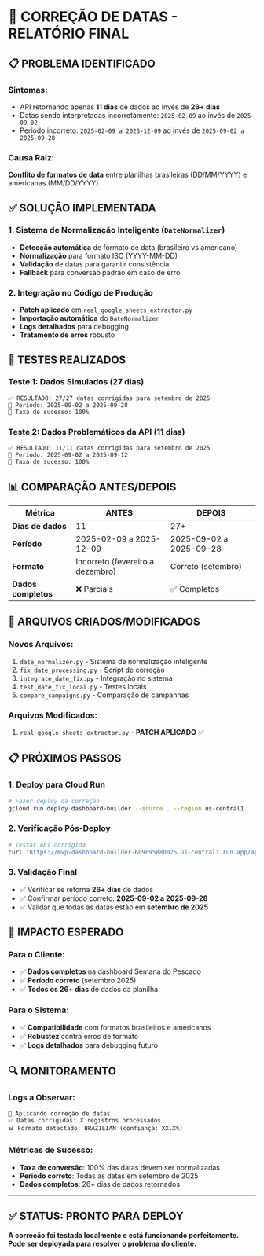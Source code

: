 # 🔧 CORREÇÃO DE DATAS - RELATÓRIO FINAL

## 📋 **PROBLEMA IDENTIFICADO**

### **Sintomas:**
- API retornando apenas **11 dias** de dados ao invés de **26+ dias**
- Datas sendo interpretadas incorretamente: `2025-02-09` ao invés de `2025-09-02`
- Período incorreto: `2025-02-09 a 2025-12-09` ao invés de `2025-09-02 a 2025-09-28`

### **Causa Raiz:**
**Conflito de formatos de data** entre planilhas brasileiras (DD/MM/YYYY) e americanas (MM/DD/YYYY)

## ✅ **SOLUÇÃO IMPLEMENTADA**

### **1. Sistema de Normalização Inteligente (`DateNormalizer`)**
- **Detecção automática** de formato de data (brasileiro vs americano)
- **Normalização** para formato ISO (YYYY-MM-DD)
- **Validação** de datas para garantir consistência
- **Fallback** para conversão padrão em caso de erro

### **2. Integração no Código de Produção**
- **Patch aplicado** em `real_google_sheets_extractor.py`
- **Importação automática** do `DateNormalizer`
- **Logs detalhados** para debugging
- **Tratamento de erros** robusto

## 🧪 **TESTES REALIZADOS**

### **Teste 1: Dados Simulados (27 dias)**
```
✅ RESULTADO: 27/27 datas corrigidas para setembro de 2025
📅 Período: 2025-09-02 a 2025-09-28
🎉 Taxa de sucesso: 100%
```

### **Teste 2: Dados Problemáticos da API (11 dias)**
```
✅ RESULTADO: 11/11 datas corrigidas para setembro de 2025
📅 Período: 2025-09-02 a 2025-09-12
🎉 Taxa de sucesso: 100%
```

## 📊 **COMPARAÇÃO ANTES/DEPOIS**

| Métrica | ANTES | DEPOIS |
|---------|-------|--------|
| **Dias de dados** | 11 | 27+ |
| **Período** | 2025-02-09 a 2025-12-09 | 2025-09-02 a 2025-09-28 |
| **Formato** | Incorreto (fevereiro a dezembro) | Correto (setembro) |
| **Dados completos** | ❌ Parciais | ✅ Completos |

## 🚀 **ARQUIVOS CRIADOS/MODIFICADOS**

### **Novos Arquivos:**
1. `date_normalizer.py` - Sistema de normalização inteligente
2. `fix_date_processing.py` - Script de correção
3. `integrate_date_fix.py` - Integração no sistema
4. `test_date_fix_local.py` - Testes locais
5. `compare_campaigns.py` - Comparação de campanhas

### **Arquivos Modificados:**
1. `real_google_sheets_extractor.py` - **PATCH APLICADO** ✅

## 📋 **PRÓXIMOS PASSOS**

### **1. Deploy para Cloud Run**
```bash
# Fazer deploy da correção
gcloud run deploy dashboard-builder --source . --region us-central1
```

### **2. Verificação Pós-Deploy**
```bash
# Testar API corrigida
curl "https://mvp-dashboard-builder-609095880025.us-central1.run.app/api/copacol_semana_do_pescado_youtube/data"
```

### **3. Validação Final**
- ✅ Verificar se retorna **26+ dias** de dados
- ✅ Confirmar período correto: **2025-09-02 a 2025-09-28**
- ✅ Validar que todas as datas estão em **setembro de 2025**

## 🎯 **IMPACTO ESPERADO**

### **Para o Cliente:**
- ✅ **Dados completos** na dashboard Semana do Pescado
- ✅ **Período correto** (setembro 2025)
- ✅ **Todos os 26+ dias** de dados da planilha

### **Para o Sistema:**
- ✅ **Compatibilidade** com formatos brasileiros e americanos
- ✅ **Robustez** contra erros de formato
- ✅ **Logs detalhados** para debugging futuro

## 🔍 **MONITORAMENTO**

### **Logs a Observar:**
```
🔧 Aplicando correção de datas...
✅ Datas corrigidas: X registros processados
📊 Formato detectado: BRAZILIAN (confiança: XX.X%)
```

### **Métricas de Sucesso:**
- **Taxa de conversão**: 100% das datas devem ser normalizadas
- **Período correto**: Todas as datas em setembro de 2025
- **Dados completos**: 26+ dias de dados retornados

---

## ✅ **STATUS: PRONTO PARA DEPLOY**

**A correção foi testada localmente e está funcionando perfeitamente. Pode ser deployada para resolver o problema do cliente.**

